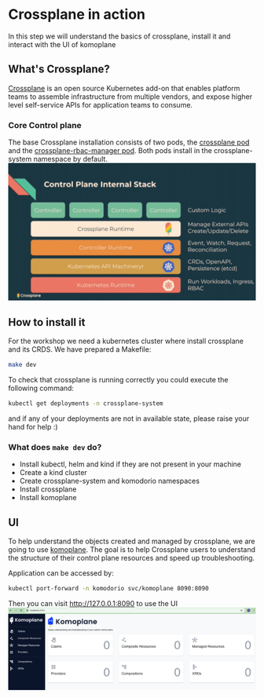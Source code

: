 # Crossplane in action
In this step we will understand the basics of crossplane, install it and interact with the UI of komoplane


## What's Crossplane?
[Crossplane](https://crossplane.io) is an open source Kubernetes add-on that enables platform teams to assemble infrastructure from multiple vendors, and expose higher level self-service APIs for application teams to consume.


### Core Control plane
The base Crossplane installation consists of two pods, the [crossplane pod](https://docs.crossplane.io/v1.17/concepts/pods/#crossplane-pod) and the [crossplane-rbac-manager pod](https://docs.crossplane.io/v1.17/concepts/pods/#crossplane-pod). Both pods install in the crossplane-system namespace by default.
![Crossplane Internal Stack](/docs/crossplane-internal-stack.webp "Crossplane Internal Stack")


## How to install it
For the workshop we need a kubernetes cluster where install crossplane and its CRDS. We have prepared a Makefile:
~~~bash
make dev
~~~

To check that crossplane is running correctly you could execute the following command:
~~~bash
kubectl get deployments -n crossplane-system
~~~

and if any of your deployments are not in available state, please raise your hand for help :)

### What does `make dev` do?

- Install kubectl, helm and kind if they are not present in your machine
- Create a kind cluster
- Create crossplane-system and komodorio namespaces
- Install crossplane
- Install komoplane

## UI
To help understand the objects created and managed by crossplane, we are going to use [komoplane](https://github.com/komodorio/komoplane). The goal is to help Crossplane users to understand the structure of their control plane resources and speed up troubleshooting.

Application can be accessed by:
~~~bash
kubectl port-forward -n komodorio svc/komoplane 8090:8090
~~~

Then you can visit http://127.0.0.1:8090 to use the UI
![Komoplane Dashboard](/docs/komoplane-dashboard.png "Komoplane Dashboard")
